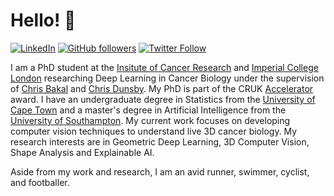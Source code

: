 # Hello! :wave:

<!-- [![Medium](https://img.shields.io/badge/medium-%2312100E.svg?&style=for-the-badge&logo=medium&logoColor=white)](https://towardsdatascience.com/@pierpaoloippolito28)
[![Kaggle](https://img.shields.io/badge/kaggle-%2320BEFF.svg?&style=for-the-badge&logo=kaggle&logoColor=white)](https://www.kaggle.com/pierpaolo28) -->

[![LinkedIn][linkedin-shield]][linkedin-url]
[![GitHub followers](https://img.shields.io/github/followers/DeVriesMatt.svg?style=social&label=Follow&maxAge=2592000)](https://github.com/DeVriesMatt?tab=followers)
[![Twitter Follow](https://img.shields.io/twitter/follow/devriesmatt.svg?style=social)](https://twitter.com/devriesmatt)  

I am a PhD student at the [Insitute of Cancer Research](https://www.icr.ac.uk/) and [Imperial College London](https://www.imperial.ac.uk/) researching Deep Learning in Cancer Biology under the supervision of [Chris Bakal](https://www.icr.ac.uk/our-research/researchers-and-teams/professor-chris-bakal) and [Chris Dunsby](https://www.imperial.ac.uk/people/christopher.dunsby). My PhD is part of the CRUK [Accelerator](https://mach3cancer.org/) award. I have an undergraduate degree in Statistics from the [University of Cape Town](https://www.uct.ac.za/) and a master's degree in Artificial Intelligence from the [University of Southampton](https://www.southampton.ac.uk/).
My current work focuses on developing computer vision techniques to understand live 3D cancer biology. My research interests are in Geometric Deep Learning, 3D Computer Vision, Shape Analysis and Explainable AI. 

Aside from my work and research, I am an avid runner, swimmer, cyclist, and footballer. 

<!-- I am a [Data Analytics Engineer @ Swiss Re](https://www.swissre.com/) and
MSc in Artificial Intelligence holder from the [University of Southampton](https://www.southampton.ac.uk/). 
I have a strong interest in research areas such as Data Science, Machine Learning, and Cloud Development.
Aside from my work activities, I am a writer for [Towards Data Science](https://towardsdatascience.com/@pierpaoloippolito28) and Freelancer.

![](https://github.com/pierpaolo28/pierpaolo28/blob/master/timeline.gif)

<details>
  <summary> <b> Statistics about my profile </b> <i> (Click to expand!)</i> </summary>
  
  [![Github Stats By DeVriesMatt](https://github-readme-stats.vercel.app/api?username=DeVriesMatt&hide=prs&show_icons=true&title_color=fff&icon_color=79ff97&text_color=9f9f9f&bg_color=151515)]()
  [![Github Langs By DeVriesMatt](https://github-readme-stats.vercel.app/api/top-langs/?username=DeVriesMatt&layout=compact&show_icons=true&title_color=fff&icon_color=79ff97&text_color=9f9f9f&bg_color=151515)]()
---
 -->
[linkedin-shield]: https://img.shields.io/badge/-LinkedIn-black.svg?style=flat-square&logo=linkedin&colorB=555
[linkedin-url]: https://www.linkedin.com/in/matthewdevries13/
